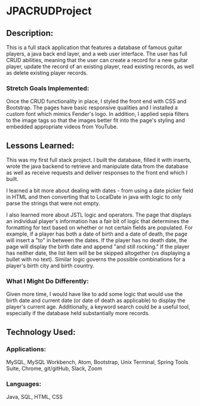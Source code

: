 # JPACRUDProject

## Description:
This is a full stack application that features a database of famous guitar players, a java back end layer, and a web user interface.  The user has full CRUD abilities, meaning that the user can create a record for a new guitar player, update the record of an existing player, read existing records, as well as delete existing player records.

### Stretch Goals Implemented:
Once the CRUD functionality in place, I styled the front end with CSS and Bootstrap.  The pages have basic responsive qualities and I installed a custom font which mimics Fender's logo.  In addition, I applied sepia filters to the image tags so that the images better fit into the page's styling and embedded appropriate videos from YouTube.  

## Lessons Learned:
This was my first full stack project.  I built the database, filled it with inserts, wrote the java backend to retrieve and manipulate data from the database as well as receive requests and deliver responses to the front end which I built.  

I learned a bit more about dealing with dates - from using a date picker field in HTML and then converting that to LocalDate in java with logic to only parse the strings that were not empty.

I also learned more about JSTL logic and operators.  The page that displays an individual player's information has a fair bit of logic that determines the formatting for text based on whether or not certain fields are populated.  For example, if a player has both a date of birth and a date of death, the page will insert a "to"  in between the dates.  If the player has no death date, the page will display the birth date and append "and still rocking."  If the player has neither date, the list item will be be skipped altogether (vs displaying a bullet with no text).  Similar logic governs the possible combinations for a player's birth city and birth country.  

### What I Might Do Differently:
Given more time, I would have like to add some logic that would use the birth date and current date (or date of death as applicable) to display the player's current age.  Additionally, a keyword search could be a useful tool, especially if the database held substantially more records.

## Technology Used:
### Applications:
MySQL, MySQL Workbench, Atom, Bootstrap, Unix Terminal, Spring Tools Suite, Chrome, git/gitHub, Slack, Zoom

### Languages:
Java, SQL, HTML, CSS   
